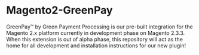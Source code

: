 # Magento2-GreenPay
GreenPay™ by Green Payment Processing is our pre-built integration for the Magento 2.x platform currently in development phase on Magento 2.3.3. When this extension is out of alpha phase, this repository will act as the home for all development and installation instructions for our new plugin!
